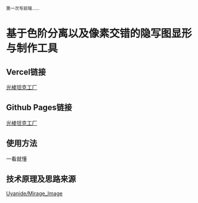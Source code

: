 <small> 第一次写前端…… </small>

# 基于色阶分离以及像素交错的隐写图显形与制作工具

## Vercel链接
[光棱坦克工厂](https://mirage-decode.vercel.app)

## Github Pages链接
[光棱坦克工厂](https://uyanide.github.io/Mirage_Decode/)

## 使用方法
一看就懂

## 技术原理及思路来源
[Uyanide/Mirage_Image](https://github.com/Uyanide/Mirage_Image)
